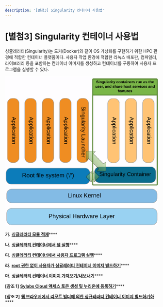 ```yaml
---
description: '[별첨3] Singularity 컨테이너 사용법'
---
```


# \[별첨3] Singularity 컨테이너 사용법

싱귤레러티(Singularity)는 도커(Docker)와 같이 OS 가상화를 구현하기 위한 HPC 환경에 적합한 컨테이너 플랫폼이다. 사용자 작업 환경에 적합한 리눅스 배포판, 컴파일러, 라이브러리 등을 포함하는 컨테이너 이미지를 생성하고 컨테이너를 구동하여 사용자 프로그램을 실행할 수 있다.

![< 싱귤레러티 컨테이너 아키텍처 >](<../../../../.gitbook/assets/Singularity is a container platform suitable for the HPC environment to implement the OS virtualization as a Docker..png>)

**가.** [**싱귤레러티 모듈 적재**](untitled.md)\*\*\*\*

**나.** [**싱귤레러티 컨테이너에서 쉘 실행**](.-1.md)\*\*\*\*

**다.** [**싱귤레러티 컨테이너에서 사용자 프로그램 실행**](.-2.md)\*\*\*\*

**라.** [**root 권한 없이 사용자가 싱귤레러티 컨테이너 이미지 빌드하기**](.-root.md)\*\*\*\*

**마.** [**싱귤레러티 컨테이너 이미지 가져오기/내보내기**](.-3.md)\*\*\*\*

**\[참조 1]** [**Sylabs Cloud 액세스 토큰 생성 및 누리온에 등록하기**](1-sylabs-cloud.md)\*\*\*\*

**\[참조 2]** [**웹 브라우저에서 리모트 빌더에 의한 싱규레러티 컨테이너 이미지 빌드하기하**](2.md)\*\*\*\*
